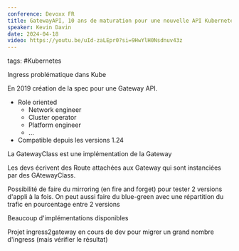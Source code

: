 ```yaml
---
conference: Devoxx FR
title: GatewayAPI, 10 ans de maturation pour une nouvelle API Kubernetes
speaker: Kevin Davin
date: 2024-04-18
video: https://youtu.be/uId-zaLEpr0?si=9HwYlH0Nsdnuv43z
---
```

tags: #Kubernetes 

Ingress problématique dans Kube

En 2019 création de la spec pour une Gateway API.
- Role oriented
	- Network engineer
	- Cluster operator
	- Platform engineer
	- ...
- Compatible depuis les versions 1.24

La GatewayClass est une implémentation de la Gateway

Les devs écrivent des Route attachées aux Gateway qui sont instanciées par des GAtewayClass.

Possibilité de faire du mirroring (en fire and forget) pour tester 2 versions d'appli à la fois.
On peut aussi faire du blue-green avec une répartition du trafic en pourcentage entre 2 versions

Beaucoup d'implémentations disponibles

Projet ingress2gateway en cours de dev pour migrer un grand nombre d'ingress (mais vérifier le résultat)


